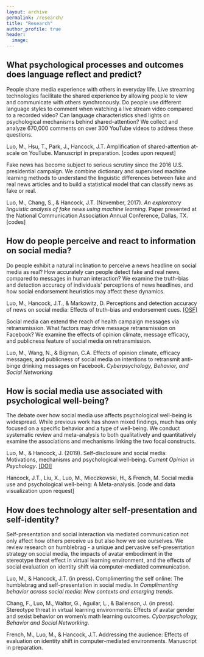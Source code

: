 ```yaml
---
layout: archive
permalink: /research/
title: "Research"
author_profile: true
header:
  image:
---
```



## What psychological processes and outcomes does language reflect and predict?

People share media experience with others in everyday life. Live streaming technologies facilitate the shared experience by allowing people to view and communicate with others synchronously. Do people use different language styles to comment when watching a live stream video compared to a recorded video? Can language characteristics shed lights on psychological mechanisms behind shared-attention? We collect and analyze 670,000 comments on over 300 YouTube videos to address these questions.

Luo, M., Hsu, T., Park, J., Hancock, J.T. Amplification of shared-attention at-scale on YouTube. Manuscript in preparation. [codes upon request]


Fake news has become subject to serious scrutiny since the 2016 U.S. presidential campaign. We combine dictionary and supervised machine learning methods to understand the linguistic differences between fake and real news articles and to build a statistical model that can classify news as fake or real.

Luo, M., Chang, S., & Hancock, J.T. (November, 2017). *An exploratory linguistic analysis of fake news using machine learning*. Paper presented at the National Communication Association Annual Conference, Dallas, TX. [codes]


## How do people perceive and react to information on social media?

Do people exhibit a natural inclination to perceive a news headline on social media as real? How accurately can people detect fake and real news, compared to messages in human interaction? We examine the truth-bias and detection accuracy of individuals' perceptions of news headlines, and how social endorsement heuristics may affect these dynamics.

Luo, M., Hancock, J.T., & Markowitz, D. Perceptions and detection accuracy of news on social media: Effects of truth-bias and endorsement cues. [[OSF]](https://osf.io/98mz3/?view_only=ce5be533cd9149ed88692b9fbef1c4c4)


Social media can extend the reach of health campaign messages via retransmission. What factors may drive message retransmission on Facebook? We examine the effects of opinion climate, message efficacy, and publicness feature of social media on retransmission.

Luo, M., Wang, N., & Bigman, C.A. Effects of opinion climate, efficacy messages, and publicness of social media on intentions to retransmit anti-binge drinking messages on Facebook. *Cyberpsychology, Behavior, and Social Networking*


## How is social media use associated with psychological well-being?

The debate over how social media use affects psychological well-being is widespread. While previous work has shown mixed findings, much has only focused on a specific behavior and a type of well-being. We conduct systematic review and meta-analysis to both qualitatively and quantitatively examine the associations and mechanisms linking the two focal constructs.

Luo, M., & Hancock, J. (2019). Self-disclosure and social media: Motivations, mechanisms and psychological well-being. *Current Opinion in Psychology*. [[DOI]](https://doi.org/10.1016/j.copsyc.2019.08.019)

Hancock, J.T., Liu, X., Luo, M., Mieczkowski, H., & French, M. Social media use and psychological well-being: A Meta-analysis. [code and data visualization upon request]


## How does technology alter self-presentation and self-identity?

Self-presentation and social interaction via mediated communication not only affect how others perceive us but also how we see ourselves. We review research on humblebrag - a unique and pervasive self-presentation strategy on social media, the impacts of avatar embodiment in the stereotype threat effect in virtual learning environment, and the effects of social evaluation on identity shift via computer-mediated communication.

Luo, M., & Hancock, J.T. (in press). Complimenting the self online: The humblebrag and self-presentation in social media. In *Complimenting behavior across social media: New contexts and emerging trends*.

Chang, F., Luo, M., Waltor, G., Aguilar, L., & Bailenson, J. (in press). Stereotype threat in virtual learning environments: Effects of avatar gender and sexist behavior on women’s math learning outcomes. *Cyberpsychology, Behavior and Social Networking*.

French, M., Luo, M., & Hancock, J.T. Addressing the audience: Effects of evaluation on identity shift in computer-mediated environments. Manuscript in preparation.
